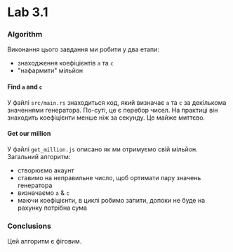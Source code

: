 # Lab 3.1

### Algorithm

Виконання цього завдання ми робити у два етапи:

* знаходження коефіцієнтів `a` та `c`
* "нафармити" мільйон

#### Find `a` and `c`

У файлі `src/main.rs` знаходиться код, який визначає `a` та `c` за декількома значеннями генератора. По-суті, це є перебор чисел. На практиці він знаходить коефіцієнти менше ніж за секунду. Це майже миттєво.

#### Get our million

У файлі `get_million.js` описано як ми отримуємо свій мільйон. Загальний алгоритм:

* створюємо акаунт
* ставимо на неправильне число, щоб ортимати пару значень генератора
* визначаємо `a` & `c`
* маючи коефіцієнти, в циклі робимо запити, допоки не буде на рахунку потрібна сума

### Conclusions

Цей алгоритм є фіговим.
